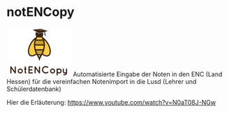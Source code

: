 # notENCopy
![notENCopy Logo](/Notencopy.jpg)
Automatisierte Eingabe der Noten in den ENC (Land Hessen) für die vereinfachen Notenimport in die Lusd (Lehrer und Schülerdatenbank)

Hier die Erläuterung:
https://www.youtube.com/watch?v=N0aT08J-NGw
